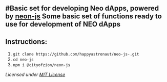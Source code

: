 #Basic set for developing Neo dApps, powered by [neon-js](https://github.com/CityOfZion/neon-js)
**Some basic set of functions ready to use for development of NEO dApps**
--
## Instructions:

1. `git clone https://github.com/happyastronaut/neo-js-.git`
2. `cd neo-js`
3. `npm i @cityofzion/neon-js`

*Licensed under [MIT License](LICENSE)*
